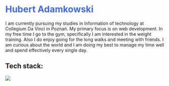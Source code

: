 
<h1 style="color: royalblue"><strong>Hubert Adamkowski</strong></h1>
I am currently pursuing my studies in Information of technology at Collegium Da Vinci in Poznań. My primary focus is on web development. In my free time I go to the gym, specifically I am interested in the weight training. Also I do enjoy going for the long walks and meeting with friends. 
I am curious about the world and I am doing my best to manage my time well and spend effectively every single day.
<div>
<h2>Tech stack:</h2>
<p align="left">
  <a href="https://skillicons.dev">
    <img src="https://skillicons.dev/icons?i=html,css,scss,python,javascript,react,typescript" />
  </a>
</p>
</div>
